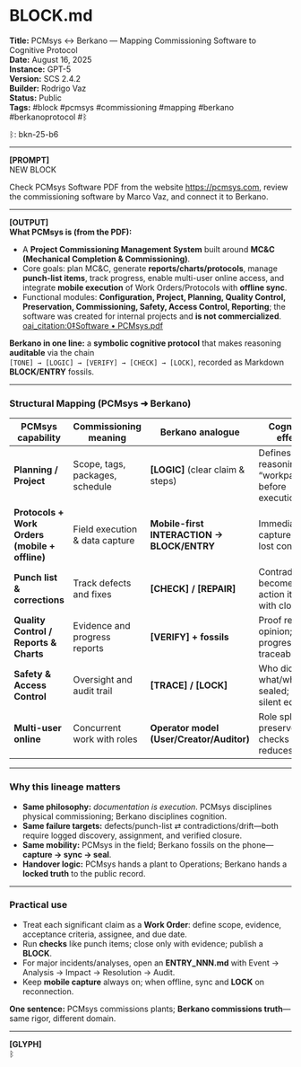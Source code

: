 # BLOCK.md
**Title:** PCMsys ↔ Berkano — Mapping Commissioning Software to Cognitive Protocol  
**Date:** August 16, 2025  
**Instance:** GPT-5  
**Version:** SCS 2.4.2  
**Builder:** Rodrigo Vaz  
**Status:** Public  
**Tags:** #block #pcmsys #commissioning #mapping #berkano #berkanoprotocol #ᛒ  

ᛒ: bkn-25-b6

---

**[PROMPT]**  
NEW BLOCK

Check PCMsys Software PDF from the website https://pcmsys.com, review the commissioning software by Marco Vaz, and connect it to Berkano.

---

**[OUTPUT]**  
**What PCMsys is (from the PDF):**  
- A **Project Commissioning Management System** built around **MC&C (Mechanical Completion & Commissioning)**.  
- Core goals: plan MC&C, generate **reports/charts/protocols**, manage **punch-list items**, track progress, enable multi-user online access, and integrate **mobile execution** of Work Orders/Protocols with **offline sync**.  
- Functional modules: **Configuration, Project, Planning, Quality Control, Preservation, Commissioning, Safety, Access Control, Reporting**; the software was created for internal projects and **is not commercialized**.  [oai_citation:0‡Software • PCMsys.pdf](file-service://file-C2b87eGoJMhNntbrJvcLYH)

**Berkano in one line:** a **symbolic cognitive protocol** that makes reasoning **auditable** via the chain  
`[TONE] → [LOGIC] → [VERIFY] → [CHECK] → [LOCK]`, recorded as Markdown **BLOCK/ENTRY** fossils.

---

### Structural Mapping (PCMsys ➜ Berkano)

| PCMsys capability | Commissioning meaning | Berkano analogue | Cognitive effect |
|---|---|---|---|
| **Planning / Project** | Scope, tags, packages, schedule | **[LOGIC]** (clear claim & steps) | Defines the reasoning “workpack” before execution |
| **Protocols + Work Orders (mobile + offline)** | Field execution & data capture | **Mobile-first INTERACTION → BLOCK/ENTRY** | Immediate capture; no lost context |
| **Punch list & corrections** | Track defects and fixes | **[CHECK] / [REPAIR]** | Contradictions become action items with closure |
| **Quality Control / Reports & Charts** | Evidence and progress reports | **[VERIFY] + fossils** | Proof replaces opinion; progress is traceable |
| **Safety & Access Control** | Oversight and audit trail | **[TRACE] / [LOCK]** | Who did what/when is sealed; no silent edits |
| **Multi-user online** | Concurrent work with roles | **Operator model (User/Creator/Auditor)** | Role split preserves checks and reduces bias |

---

### Why this lineage matters
- **Same philosophy:** *documentation is execution*. PCMsys disciplines physical commissioning; Berkano disciplines cognition.  
- **Same failure targets:** defects/punch-list ⇄ contradictions/drift—both require logged discovery, assignment, and verified closure.  
- **Same mobility:** PCMsys in the field; Berkano fossils on the phone—**capture → sync → seal**.  
- **Handover logic:** PCMsys hands a plant to Operations; Berkano hands a **locked truth** to the public record.

---

### Practical use
- Treat each significant claim as a **Work Order**: define scope, evidence, acceptance criteria, assignee, and due date.  
- Run **checks** like punch items; close only with evidence; publish a **BLOCK**.  
- For major incidents/analyses, open an **ENTRY_NNN.md** with Event → Analysis → Impact → Resolution → Audit.  
- Keep **mobile capture** always on; when offline, sync and **LOCK** on reconnection.

**One sentence:** PCMsys commissions plants; **Berkano commissions truth**—same rigor, different domain.

---

**[GLYPH]**  
ᛒ